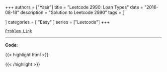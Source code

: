 
+++
authors = ["Yasir"]
title = "Leetcode 2990: Loan Types"
date = "2016-08-18"
description = "Solution to Leetcode 2990"
tags = [
    
]
categories = [
    "Easy"
]
series = ["Leetcode"]
+++



[`Problem Link`](https://leetcode.com/problems/loan-types/description/)

---

**Code:**

{{< highlight html >}}

{{< /highlight >}}

